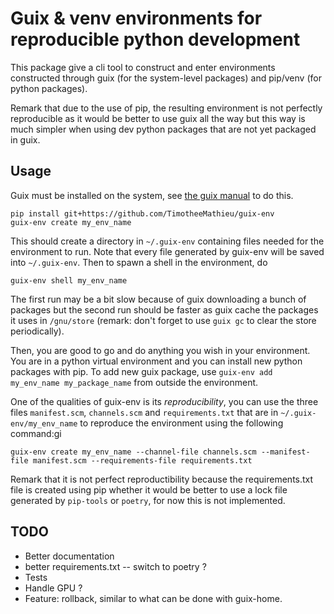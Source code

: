 # Guix & venv environments for reproducible python development

This package give a cli tool to construct and enter environments constructed through guix (for the system-level packages) and pip/venv (for python packages). 

Remark that due to the use of pip, the resulting environment is not perfectly reproducible as it would be better to use guix all the way but this way is much simpler when using dev python packages that are not yet packaged in guix.


## Usage
Guix must be installed on the system, see [the guix manual](https://guix.gnu.org/manual/en/html_node/Binary-Installation.html) to do this.

```
pip install git+https://github.com/TimotheeMathieu/guix-env 
guix-env create my_env_name
```

This should create a directory in `~/.guix-env` containing files needed for the environment to run. Note that every file generated by guix-env will be saved into `~/.guix-env`. Then to spawn a shell in the environment, do

```
guix-env shell my_env_name
```

The first run may be a bit slow because of guix downloading a bunch of packages but the second run should be faster as guix cache the packages it uses in `/gnu/store` (remark: don't forget to use `guix gc` to clear the store periodically).

Then, you are good to go and do anything you wish in your environment. You are in a python virtual environment and you can install new python packages with pip. To add new guix package, use `guix-env add my_env_name my_package_name` from outside the environment.

One of the qualities of guix-env is its *reproducibility*, you can use the three files `manifest.scm`, `channels.scm` and `requirements.txt` that are in `~/.guix-env/my_env_name` to reproduce the environment using the following command:gi
```
guix-env create my_env_name --channel-file channels.scm --manifest-file manifest.scm --requirements-file requirements.txt
```
Remark that it is not perfect reproductibility because the requirements.txt file is created using pip whether it would be better to use a lock file generated by `pip-tools` or `poetry`, for now this is not implemented.

## TODO

- Better documentation
- better requirements.txt -- switch to poetry ?
- Tests
- Handle GPU ?
- Feature: rollback, similar to what can be done with guix-home.
